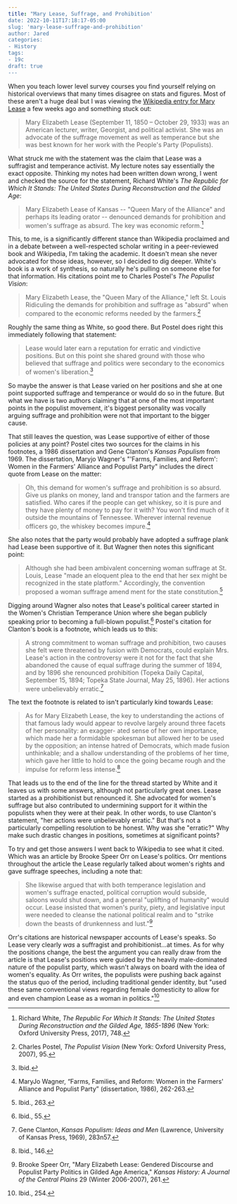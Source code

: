 ```yaml
---
title: "Mary Lease, Suffrage, and Prohibition'
date: 2022-10-11T17:18:17-05:00
slug: 'mary-lease-suffrage-and-prohibition'
author: Jared
categories:
- History
tags:
- 19c
draft: true
---
```


When you teach lower level survey courses you find yourself relying on historical overviews that many times disagree on stats and figures. Most of these aren't a huge deal but I was viewing the [Wikipedia entry for Mary Lease](https://en.wikipedia.org/wiki/Mary_Elizabeth_Lease) a few weeks ago and something stuck out:

>Mary Elizabeth Lease (September 11, 1850 – October 29, 1933) was an American lecturer, writer, Georgist, and political activist. She was an advocate of the suffrage movement as well as temperance but she was best known for her work with the People's Party (Populists).

What struck me with the statement was the claim that Lease was a suffragist and temperance activist. My lecture notes say essentially the exact opposite. Thinking my notes had been written down wrong, I went and checked the source for the statement, Richard White's *The Republic for Which It Stands: The United States During Reconstruction and the Gilded Age*:

>Mary Elizabeth Lease of Kansas -- "Queen Mary of the Alliance" and perhaps its leading orator -- denounced demands for prohibition and women's suffrage as absurd. The key was economic reform.[^1]

This, to me, is a significantly different stance than Wikipedia proclaimed and in a debate between a well-respected scholar writing in a peer-reviewed book and Wikipedia, I'm taking the academic. It doesn't mean she never advocated for those ideas, however, so I decided to dig deeper. White's book is a work of synthesis, so naturally he's pulling on someone else for that information. His citations point me to Charles Postel's *The Populist Vision*:

> Mary Elizabeth Lease, the "Queen Mary of the Alliance," left St. Louis Ridiculing the demands for prohibition and suffrage as "absurd" when compared to the economic reforms needed by the farmers.[^2]

Roughly the same thing as White, so good there. But Postel does right this immediately following that statement:

> Lease would later earn a reputation for erratic and vindictive positions. But on this point she shared ground with those who believed that suffrage and politics were secondary to the economics of women's liberation.[^3]

So maybe the answer is that Lease varied on her positions and she at one point supported suffrage and temperance or would do so in the future. But what we have is two authors claiming that at one of the most important points in the populist movement, it's biggest personality was vocally arguing suffrage and prohibition were not that important to the bigger cause.

That still leaves the question, was Lease supportive of either of those policies at any point? Postel cites two sources for the claims in his footnotes, a 1986 dissertation and Gene Clanton's *Kansas Populism* from 1969. The dissertation, Maryjo Wagner's "'Farms, Families, and Reform': Women in the Farmers' Alliance and Populist Party" includes the direct quote from Lease on the matter:

> Oh, this demand for women's suffrage and prohibition is so absurd. Give us planks on money, land and transpor­ tation and the farmers are satisfied. Who cares if the people can get whiskey, so it is pure and they have plenty of money to pay for it with? You won't find much of it outside the mountains of Tennessee. Wherever internal revenue officers go, the whiskey becomes impure.[^4]

She also notes that the party would probably have adopted a suffrage plank had Lease been supportive of it. But Wagner then notes this significant point:

> Although she had been ambivalent concerning woman suffrage at St. Louis, Lease "made an eloquent plea to the end that her sex might be recognized in the state platform." Accordingly, the convention proposed a woman suffrage amend­
ment for the state constitution.[^5]

Digging around Wagner also notes that Lease's political career started in the Women's Christian Temperance Union where she began publicly speaking prior to becoming a full-blown populist.[^6] Postel's citation for Clanton's book is a footnote, which leads us to this:

> A strong commitment to woman suffrage and prohibition, two causes she felt were threatened by fusion with Democrats, could explain Mrs. Lease's action in the controversy were it not for the fact that she abandoned the cause of equal suffrage during the summer of 1894, and by 1896 she renounced prohibition (Topeka Daily Capital, September 15, 1894; Topeka State Journal, May 25, 1896). Her actions were unbelievably erratic.[^7]

The text the footnote is related to isn't particularly kind towards Lease:

> As for Mary Elizabeth Lease, the key to understanding the actions of that famous lady would appear to revolve largely around three facets of her personality: an exagger- ated sense of her own importance, which made her a formidable spokesman but allowed her to be used by the opposition; an intense hatred of Democrats, which made fusion unthinkable; and a shallow understanding of the problems of her time, which gave her little to hold to once the going became rough and the impulse for reform less intense.[^8]

That leads us to the end of the line for the thread started by White and it leaves us with some answers, although not particularly great ones. Lease started as a prohibitionist but renounced it. She advocated for women's suffrage but also contributed to undermining support for it within the populists when they were at their peak. In other words, to use Clanton's statement, "her actions were unbelievably erratic." But that's not a particularly compelling resolution to be honest. Why was she "erratic?" Why make such drastic changes in positions, sometimes at significant points?

To try and get those answers I went back to Wikipedia to see what it cited. Which was an article by Brooke Speer Orr on Lease's politics. Orr mentions throughout the article the Lease regularly talked about women's rights and gave suffrage speeches, including a note that:

> She likewise argued that with both temperance legislation and women's suffrage enacted, political corruption would subside, saloons would shut down, and a general "uplifting
of humanity" would occur. Lease insisted that women's purity, piety, and legislative input were needed to cleanse the national political realm and to "strike down the beasts of drunkenness and lust."[^9]

Orr's citations are historical newspaper accounts of Lease's speaks. So Lease very clearly *was* a suffragist and prohibitionist…at times. As for why the positions change, the best the argument you can really draw from the article is that Lease's positions were guided by the heavily male-dominated nature of the populist party, which wasn't always on board with the idea of women's equality. As Orr writes, the populists were pushing back against the status quo of the period, including traditional gender identity, but "used these same conventional views regarding female domesticity to allow for and even champion Lease as a woman in politics."[^10]
 
[^1]: Richard White, *The Republic For Which It Stands: The United States During Reconstruction and the Gilded Age, 1865-1896* (New York: Oxford University Press, 2017), 748.
[^2]: Charles Postel, *The Populist Vision* (New York: Oxford University Press, 2007), 95.
[^3]: Ibid.
[^4]: MaryJo Wagner, “Farms, Families, and Reform: Women in the Farmers' Alliance and Populist Party” (dissertation, 1986), 262-263.
[^5]: Ibid., 263.
[^6]: Ibid., 55.
[^7]: Gene Clanton, *Kansas Populism: Ideas and Men* (Lawrence, University of Kansas Press, 1969), 283n57.
[^8]: Ibid., 146.
[^9]: Brooke Speer Orr, "Mary Elizabeth Lease: Gendered Discourse and Populist Party Politics in Gilded Age America," *Kansas History: A Journal of the Central Plains* 29 (Winter 2006-2007), 261.
[^10]: Ibid., 254.